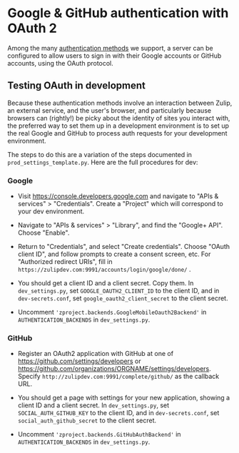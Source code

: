 # Google & GitHub authentication with OAuth 2

Among the many [authentication methods](../production/authentication-methods.html)
we support, a server can be configured to allow users to sign in with
their Google accounts or GitHub accounts, using the OAuth protocol.

## Testing OAuth in development

Because these authentication methods involve an interaction between
Zulip, an external service, and the user's browser, and particularly
because browsers can (rightly!) be picky about the identity of sites
you interact with, the preferred way to set them up in a development
environment is to set up the real Google and GitHub to process auth
requests for your development environment.

The steps to do this are a variation of the steps documented in
`prod_settings_template.py`. Here are the full procedures for dev:

### Google

* Visit https://console.developers.google.com and navigate to "APIs &
  services" > "Credentials".  Create a "Project" which will correspond
  to your dev environment.

* Navigate to "APIs & services" > "Library", and find the "Google+
  API".  Choose "Enable".

* Return to "Credentials", and select "Create credentials".  Choose
  "OAuth client ID", and follow prompts to create a consent screen, etc.
  For "Authorized redirect URIs", fill in
  `https://zulipdev.com:9991/accounts/login/google/done/` .

* You should get a client ID and a client secret. Copy them. In
  `dev_settings.py`, set `GOOGLE_OAUTH2_CLIENT_ID` to the client ID,
  and in `dev-secrets.conf`, set `google_oauth2_client_secret` to the
  client secret.

* Uncomment `'zproject.backends.GoogleMobileOauth2Backend'` in
  `AUTHENTICATION_BACKENDS` in `dev_settings.py`.

### GitHub

* Register an OAuth2 application with GitHub at one of
  https://github.com/settings/developers or
  https://github.com/organizations/ORGNAME/settings/developers.
  Specify `http://zulipdev.com:9991/complete/github/` as the callback URL.

* You should get a page with settings for your new application,
  showing a client ID and a client secret.  In `dev_settings.py`, set
  `SOCIAL_AUTH_GITHUB_KEY` to the client ID, and in
  `dev-secrets.conf`, set `social_auth_github_secret` to the client secret.

* Uncomment `'zproject.backends.GitHubAuthBackend'` in
  `AUTHENTICATION_BACKENDS` in `dev_settings.py`.
